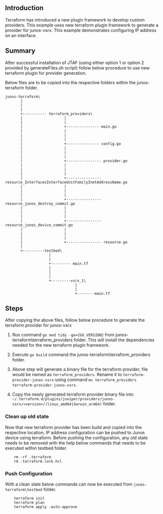 ## Introduction ##
Terraform has introduced a new plugin framework to develop custom providers. This example uses new terraform plugin framework to generate a provider for junos-vsrx. This example demonstrates configuring IP address on an interface. 

## Summary ##
After successful installation of JTAF (using either option 1 or option 2 provided by generateFiles.sh script) follow below procedure to use new terraform plugin for provider generation.

Below files are to be copied into the respective folders within the junos-terraform folder.

```
junos-terraform\                                                                                     
       |                                                                                             
       |                                                                                             
       |                                                                                             
       +----------- terraform_providers\                                                             
       |                   |                                                                         
       |                   |                                                                         
       |                   +--------------- main.go                                                  
       |                   |                                                                         
       |                   |                                                                         
       |                   |                                                                         
       |                   +--------------- config.go                                                
       |                   |                                                                         
       |                   |                                                                         
       |                   |                                                                         
       |                   +---------------- provider.go                                             
       |                   |                                                                         
       |                   |                                                                         
       |                   |                                                                         
       |                   +---------------- resource_InterfacesInterfaceUnitFamilyInetAddressName.go
       |                   |                                                                         
       |                   |                                                                         
       |                   |                                                                         
       |                   +---------------- resource_junos_destroy_commit.go                        
       |                   |                                                                         
       |                   |                                                                         
       |                   |                                                                         
       |                   +---------------- resource_junos_device_commit.go                         
       |                   |                                                                         
       |                   |                                                                         
       |                   |                                                                         
       |                   +---------------- resource.go                                                        
       |                                                                                             
       +----------testbed\                                                                           
                    |                                                                                
                    |                                                                                
                    +--------- main.tf                                                               
                    |                                                                                
                    |                                                                                
                    |                                                                                
                    +---------vsrx_1\                                                                
                                |                                                                    
                                |                                                                    
                                +--------main.tf                                                     
```
## Steps ##
After copying the above files, follow below procedure to generate the terraform provider for junos-vsrx

1. Run command `go mod tidy -go={GO_VERSION}` from junos-terraform\terraform_providers folder. This will install the dependencies needed for the new terraform plugin framework.

2. Execute `go build` command the junos-terraform\terraform_providers folder.

3. Above step will generate a binary file for the terraform provider, file would be named as `terraform_providers`. Rename it to `terraform-provider-junos-vsrx` using command `mv terraform_providers terraform-provider-junos-vsrx`.

4. Copy the newly generated terraform provider binary file into `~/.terraform.d/plugins/juniper/providers/junos-vsrx/<version>/(linux_amd64|darwin_arm64)` folder.

### Clean up old state ###
Now that new terraform provider has been build and copied into the respective location, IP address configuration can be pushed to Junos device using terraform. Before pushing the configuration, any old state needs to be removed with the help below commands that needs to be executed within testbed folder.

        rm -rf .terraform
        rm .terraform.lock.hcl

### Push Configuration ###
With a clean slate below commands can now be executed from `junos-terraform\testbed` folder.

        terraform init
        terraform plan
        terraform apply -auto-approve
